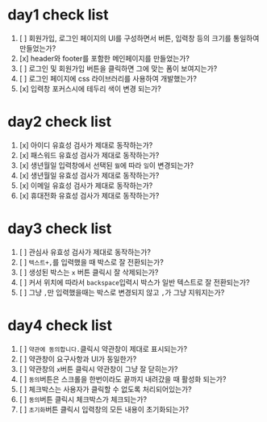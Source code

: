 # day1 check list
1. [ ] 회원가입, 로그인 페이지의 UI를 구성하면서 버튼, 입력창 등의 크기를 통일하여 만들었는가?
2. [x] header와 footer를 포함한 메인페이지를 만들었는가?
3. [ ] 로그인 및 회원가입 버튼을 클릭하면 그에 맞는 폼이 보여지는가?
4. [ ] 로그인 페이지에 css 라이브러리를 사용하여 개발했는가?
5. [x] 입력창 포커스시에 테두리 색이 변경 되는가?

# day2 check list
1. [x] 아이디 유효성 검사가 제대로 동작하는가?
2. [x] 패스워드 유효성 검사가 제대로 동작하는가?
3. [x] 생년월일 입력창에서 선택된 `월`에 따라 `일`이 변경되는가?
4. [x] 생년월일 유효성 검사가 제대로 동작하는가?
5. [x] 이메일 유효성 검사가 제대로 동작하는가?
6. [x] 휴대전화 유효성 검사가 제대로 동작하는가?

# day3 check list
1. [ ] 관심사 유효성 검사가 제대로 동작하는가?
2. [ ] `텍스트+,`를 입력했을 때 박스로 잘 전환되는가?
3. [ ] 생성된 박스는 `x` 버튼 클릭시 잘 삭제되는가?
4. [ ] 커서 위치에 따라서 `backspace`입력시 박스가 일반 텍스트로 잘 전환되는가?
5. [ ] 그냥 `,`만 입력했을때는 박스로 변경되지 않고 `,`가 그냥 지워지는가?

# day4 check list
1. [ ] `약관에 동의합니다.`클릭시 약관창이 제대로 표시되는가?
2. [ ] 약관창이 요구사항과 UI가 동일한가?
3. [ ] 약관창의 `x`버튼 클릭시 약관창이 그냥 잘 닫히는가?
4. [ ] `동의`버튼은 스크롤을 한번이라도 끝까지 내려갔을 때 활성화 되는가?
5. [ ] 체크박스는 사용자가 클릭할 수 없도록 처리되어있는가?
6. [ ] `동의`버튼 클릭시 체크박스가 체크되는가?
7. [ ] `초기화`버튼 클릭시 입력창의 모든 내용이 초기화되는가?